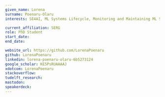 ```yaml
---
given_name: Lorena
surname: Poenaru-Olaru
interests: SE4AI, ML Systems Lifecycle, Monitoring and Maintaining ML Systems

current_affiliation: SERG
role: PhD Student
start_date:
end_date:

website_url: https://github.com/LorenaPoenaru
github: LorenaPoenaru
linkedin: lorena-poenaru-olaru-6b5273124
google_scholar: KE5PsRUAAAAJ
xdotcom: LorenaPoenaru
stackoverflow:
tudelft_research:
mastodon:
speakerdeck:
---
```

